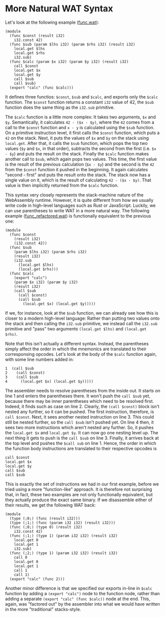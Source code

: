 # More Natural WAT Syntax
Let's look at the following example ([func.wat](func.wat)):
```wat
(module
  (func $const (result i32)
    i32.const 42)
  (func $sub (param $lhs i32) (param $rhs i32) (result i32)
    local.get $lhs
    local.get $rhs
    i32.sub)
  (func $calc (param $x i32) (param $y i32) (result i32)
    call $const
    local.get $x
    local.get $y
    call $sub
    call $sub)
  (export "calc" (func $calc)))
```

It defines three functios: `$const`, `$sub` and `$calc`, and exports only the `$calc` function. The `$const` function returns a constant `i32` value of 42, the `$sub` function does the same thing as the `i32.sub` primitive. 

The `$calc` function is a little more complex: It takes two arguments, `$x` and `$y`. Semantically, it calculates `42 - ($x - $y)`, where the `42` comes from a call to the `$const` function and `x - y` is calculated using the `$sub` function. On a primitive instruction level, it first calls the `$const` function, which puts a `42` on the stack. Next, it puts the values of `$x` and `$y` on the stack using `local.get`. After that, it calls the `$sub` function, which pops the top two values (`$y` and `$x`, in that order), subtracts the second from the first (i.e. `$x - $y`) and puts the result on the stack. Finally the `$calc` function makes another call to `$sub`, which again pops two values. This time, the first value is the result of the previous calculation (`$x - $y`) and the second is the `42` from the `$const` function it pushed in the beginning. It again calculates "second - first" and puts the result onto the stack. The stack now has a single value on it, which is the result of calculating `42 - ($x - $y)`. That value is then implicitly returned from the `$calc` function.

This syntax very closely represents the stack-machine nature of the WebAssembly runtime. However, it is quite different from how we usually write code in high-level languages such as Rust or JavaScript. Luckily, we can use parentheses to write WAT in a more natural way. The following example ([func_refactored.wat](func_refactored.wat)) is functionally equivalent to the previous one:

```wat
(module
  (func $const
    (result i32)
    (i32.const 42))
  (func $sub
    (param $lhs i32) (param $rhs i32)
    (result i32)
    (i32.sub 
      (local.get $lhs) 
      (local.get $rhs)))
  (func $calc
    (export "calc")
    (param $x i32) (param $y i32)
    (result i32)
    (call $sub
      (call $const) 
      (call $sub
        (local.get $x) (local.get $y)))))
```

If we, for instance, look at the `$sub` function, we can already see how this is closer to a modern high-level language: Rather than putting two values onto the stack and then calling the `i32.sub` primitive, we instead call the `i32.sub` primitive and "pass" two arguments `(local.get $lhs)` and `(local.get $rhs)`.

Note that this isn't actually a different syntax. Instead, the parentheses simply affect the order in which the mnemonics are translated to their corresponsing opcodes. Let's look at the body of the `$calc` function again, with some line numbers added in:

```
1  (call $sub
2    (call $const) 
3    (call $sub
4      (local.get $x) (local.get $y)))))
```

The assembler needs to resolve parentheses from the inside out. It starts on line 1 and enters the parentheses there. It won't push the `call $sub` yet, because there may be inner parentheses which need to be resolved first. Indeed, it finds such as case on line 2. Clearly, the `(call $const)` block isn't nested any further, so it can be pushed. The first instruction, therefore, is `call $const`. Next, it sees another nested instruction on line 3. This could still be nested further, so the `call $sub` isn't pushed yet. On line 4 then, it sees two more instructions which aren't nested any further. So, it pushes the `local.get $x` and `local.get $y`. It can now go one nesting level up. The next thing it gets to push is the `call $sub` on line 3. Finally, it arrives back at the top level and pushes the `$call sub` on line 1. Hence, the order in which the function body instructions are translated to their respective opcodes is

```wat
call $const
local.get $x
local.get $y
call $sub
call $sub
```

This is exactly the set of instructions we had in our first example, before we tried using a more "function-like" approach. It is therefore not surprising that, in fact, these two examples are not only functionally equivalent, but they actually produce the exact same binary. If we disassemble either of their results, we get the following WAT back:

```wat
(module
  (type (;0;) (func (result i32)))
  (type (;1;) (func (param i32 i32) (result i32)))
  (func (;0;) (type 0) (result i32)
    i32.const 42)
  (func (;1;) (type 1) (param i32 i32) (result i32)
    local.get 0
    local.get 1
    i32.sub)
  (func (;2;) (type 1) (param i32 i32) (result i32)
    call 0
    local.get 0
    local.get 1
    call 1
    call 1)
  (export "calc" (func 2)))
  ```

Another minor difference is that we specified our exports in-line in `$calc` function by adding a `(export "calc")` node to the function node, rather than adding a separate `(export "calc" (func $calc))` node at the end. This, again, was "factored out" by the assembler into what we would have written in the more "traditional" stacks-style.